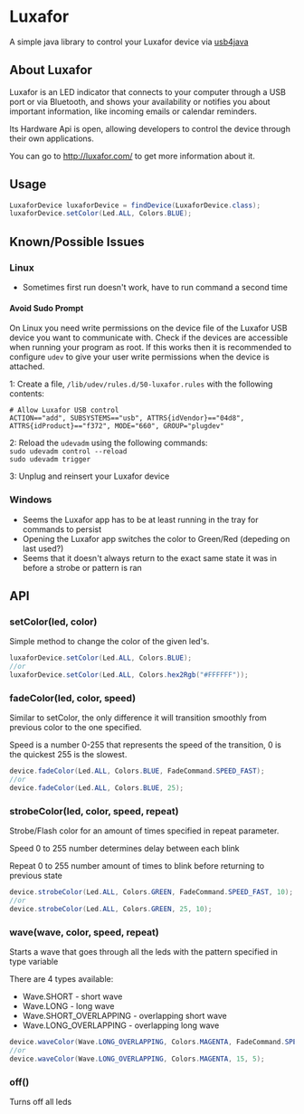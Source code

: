# Luxafor

A simple java library to control your Luxafor device via [usb4java](http://usb4java.org/)

## About Luxafor

Luxafor is an LED indicator that connects to your computer through a USB port 
or via Bluetooth, and shows your availability or notifies you about important 
information, like incoming emails or calendar reminders.

Its Hardware Api is open, allowing developers to control the device through
their own applications.

You can go to http://luxafor.com/ to get more information about it.

## Usage 
```java
LuxaforDevice luxaforDevice = findDevice(LuxaforDevice.class);  
luxaforDevice.setColor(Led.ALL, Colors.BLUE);
```

## Known/Possible Issues

### Linux
- Sometimes first run doesn't work, have to run command a second time

#### Avoid Sudo Prompt
On Linux you need write permissions on the device file of the Luxafor USB device you want to communicate with. 
Check if the devices are accessible when running your program as root. If this works then it is recommended to 
configure `udev` to give your user write permissions when the device is attached.

1: Create a file, `/lib/udev/rules.d/50-luxafor.rules` with the following contents:

```
# Allow Luxafor USB control
ACTION=="add", SUBSYSTEMS=="usb", ATTRS{idVendor}=="04d8", ATTRS{idProduct}=="f372", MODE="660", GROUP="plugdev"
```

2: Reload the `udevadm` using the following commands:  
`sudo udevadm control --reload`  
`sudo udevadm trigger`

3: Unplug and reinsert your Luxafor device

### Windows
- Seems the Luxafor app has to be at least running in the tray for commands to persist
- Opening the Luxafor app switches the color to Green/Red (depeding on last used?)
- Seems that it doesn't always return to the exact same state it was in before a strobe or pattern is ran


## API
### setColor(led, color)
Simple method to change the color of the given led's.

```java
luxaforDevice.setColor(Led.ALL, Colors.BLUE);
//or
luxaforDevice.setColor(Led.ALL, Colors.hex2Rgb("#FFFFFF"));
```

### fadeColor(led, color, speed)
Similar to setColor, the only difference it will transition smoothly from previous color to the one specified.

Speed is a number 0-255 that represents the speed of the transition, 0 is the quickest 255 is the slowest.

```java
device.fadeColor(Led.ALL, Colors.BLUE, FadeCommand.SPEED_FAST);
//or 
device.fadeColor(Led.ALL, Colors.BLUE, 25);
```

### strobeColor(led, color, speed, repeat)

Strobe/Flash color for an amount of times specified in repeat parameter.

Speed 0 to 255 number determines delay between each blink

Repeat 0 to 255 number amount of times to blink before returning to previous state

```java
device.strobeColor(Led.ALL, Colors.GREEN, FadeCommand.SPEED_FAST, 10);
//or
device.strobeColor(Led.ALL, Colors.GREEN, 25, 10);
```

### wave(wave, color, speed, repeat)

Starts a wave that goes through all the leds with the pattern specified in type variable

There are 4 types available:
  * Wave.SHORT             - short wave
  * Wave.LONG              - long wave
  * Wave.SHORT_OVERLAPPING - overlapping short wave
  * Wave.LONG_OVERLAPPING  - overlapping long wave
  
```java
device.waveColor(Wave.LONG_OVERLAPPING, Colors.MAGENTA, FadeCommand.SPEED_FAST, 5);
//or
device.waveColor(Wave.LONG_OVERLAPPING, Colors.MAGENTA, 15, 5);
```

### off()
Turns off all leds